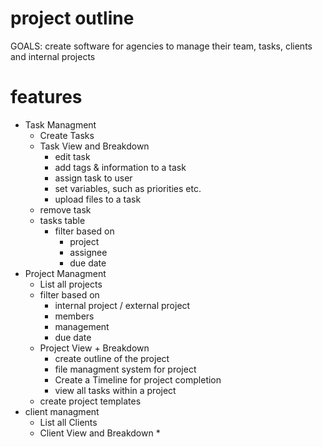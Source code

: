 # project outline
GOALS: create software for agencies to manage their team, tasks, clients and internal projects
# features
* Task Managment
  * Create Tasks
  * Task View and Breakdown
    * edit task
    * add tags & information to a task
    * assign task to user
    * set variables, such as priorities etc.
    * upload files to a task
  * remove task
  * tasks table
    * filter based on
      * project
      * assignee
      * due date
* Project Managment
  * List all projects
  * filter based on
    * internal project / external project
    * members
    * management
    * due date
  * Project View + Breakdown
    * create outline of the project
    * file managment system for project
    * Create a Timeline for project completion
    * view all tasks within a project
  * create project templates
* client managment
  * List all Clients
  * Client View and Breakdown
    *  